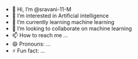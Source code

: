 - 👋 Hi, I’m @sravani-11-M
- 👀 I’m interested in Artificial intelligence
- 🌱 I’m currently learning machine learning
- 💞️ I’m looking to collaborate on machine learning
- 📫 How to reach me ...
- 😄 Pronouns: ...
- ⚡ Fun fact: ...

<!---
sravani-11-M/sravani-11-M is a ✨ special ✨ repository because its `README.md` (this file) appears on your GitHub profile.
You can click the Preview link to take a look at your changes.
--->
